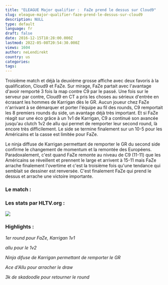```yaml
---
title: "ELEAGUE Major qualifier :  FaZe prend le dessus sur Cloud9"
slug: eleague-major-qualifier-faze-prend-le-dessus-sur-cloud9
description: NULL
type: default
language: fr
draft: false
date: 2016-12-15T18:28:00.000Z
lastmod: 2022-05-08T20:54:30.000Z
views: 1604
author: neLendirekt
country: us
categories:
tags:
---
```

Troisième match et déjà la deuxième grosse affiche avec deux favoris à la qualification, Cloud9 et FaZe. Sur mirage, FaZe partait avec l'avantage d'avoir remporté 3 fois la map contre C9 par le passé. Une fois sur le serveur par contre, Cloud9 en CT a pris les choses au sérieux d'entrée en écrasant les hommes de Karrigan dès le GR. Aucun joueur chez FaZe n'arrivant à se démarquer et porter l'équipe au fil des rounds, C9 remportait les 8 premiers rounds du side, un avantage déjà très important. Et si FaZe réagit sur une éco grâce à un 1v1 de Karrigan, C9 a continué son avancée jusqu'au clutch 1v2 de allu qui permet de remporter leur second round, là encore très difficilement. Le side se termine finalement sur un 10-5 pour les Américains et la casse est limitée pour FaZe.

Le ninja diffuse de Karrigan permettant de remporter le GR du second side confirme le changement de momentum et la remontée des Européens. Paradoxalement, c'est quand FaZe remonte au niveau de C9 (11-11) que les Américains se réveillent et prennent le large et arrivent à 15-11 mais FaZe arrache finalement l'overtime et c'est la troisième fois qu'une tendance qui semblait se dessiner est renversée. C'est finalement FaZe qui prend le dessus et arrache une victoire importante.

### Le match :

### Les stats par HLTV.org :

_![](/storage/images/5852e2ab82f40389a14c79fc61207aaf696d816de3524png.png)_

### Highlights :

 _1er round pour FaZe, Karrigan 1v1_  

 _allu pour le 1v2_  

 _Ninja difuse de Karrigan permettant de remporter le GR_  

 _Ace d'Allu pour arracher le draw_  

 _3k de skadoodle pour retourner le round_  
